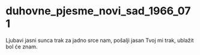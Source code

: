 # duhovne_pjesme_novi_sad_1966_071
Ljubavi jasni sunca trak za jadno srce nam, pošalji jasan Tvoj mi trak, ublažit bol će znam.